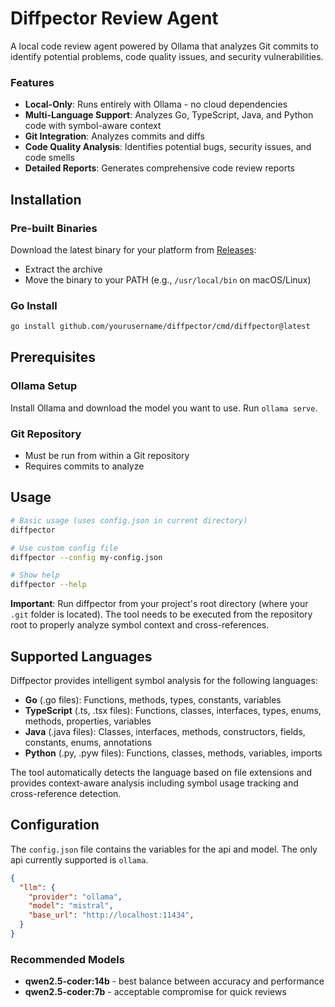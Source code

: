 # Diffpector Review Agent

A local code review agent powered by Ollama that analyzes Git commits to identify potential problems, code quality issues, and security vulnerabilities.

### Features
- **Local-Only**: Runs entirely with Ollama - no cloud dependencies
- **Multi-Language Support**: Analyzes Go, TypeScript, Java, and Python code with symbol-aware context
- **Git Integration**: Analyzes commits and diffs
- **Code Quality Analysis**: Identifies potential bugs, security issues, and code smells
- **Detailed Reports**: Generates comprehensive code review reports

## Installation

### Pre-built Binaries
Download the latest binary for your platform from [Releases](https://github.com/yourusername/diffpector/releases):
- Extract the archive
- Move the binary to your PATH (e.g., `/usr/local/bin` on macOS/Linux)

### Go Install
```bash
go install github.com/yourusername/diffpector/cmd/diffpector@latest
```

## Prerequisites

### Ollama Setup
Install Ollama and download the model you want to use.
Run `ollama serve`.

### Git Repository
- Must be run from within a Git repository
- Requires commits to analyze

## Usage

```bash
# Basic usage (uses config.json in current directory)
diffpector

# Use custom config file
diffpector --config my-config.json

# Show help
diffpector --help
```

**Important**: Run diffpector from your project's root directory (where your `.git` folder is located). The tool needs to be executed from the repository root to properly analyze symbol context and cross-references.

## Supported Languages

Diffpector provides intelligent symbol analysis for the following languages:

- **Go** (.go files): Functions, methods, types, constants, variables
- **TypeScript** (.ts, .tsx files): Functions, classes, interfaces, types, enums, methods, properties, variables
- **Java** (.java files): Classes, interfaces, methods, constructors, fields, constants, enums, annotations
- **Python** (.py, .pyw files): Functions, classes, methods, variables, imports

The tool automatically detects the language based on file extensions and provides context-aware analysis including symbol usage tracking and cross-reference detection.

## Configuration

The `config.json` file contains the variables for the api and model.
The only api currently supported is `ollama`.

```json
{
  "llm": {
    "provider": "ollama",
    "model": "mistral",
    "base_url": "http://localhost:11434",
  }
}
```

### Recommended Models
- **qwen2.5-coder:14b** - best balance between accuracy and performance
- **qwen2.5-coder:7b** - acceptable compromise for quick reviews
